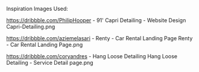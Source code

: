 Inspiration Images Used:

https://dribbble.com/PhilipHooper - 91' Capri Detailing - Website Design
Capri-Detailing.png

https://dribbble.com/aziemelasari - Renty - Car Rental Landing Page
Renty - Car Rental Landing Page.png

https://dribbble.com/coryandres - Hang Loose Detailing
Hang Loose Detailing - Service Detail page.png
